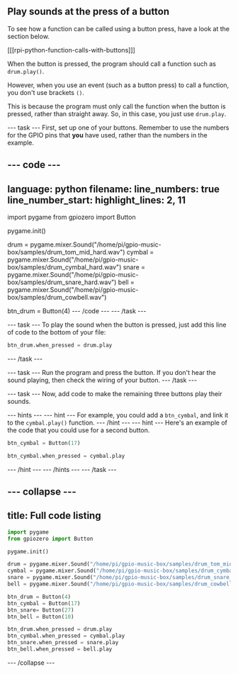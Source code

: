 ## Play sounds at the press of a button

To see how a function can be called using a button press, have a look at the section below.

[[[rpi-python-function-calls-with-buttons]]]

When the button is pressed, the program should call a function such as `drum.play()`.

However, when you use an event (such as a button press) to call a function, you don't use brackets `()`.

This is because the program must only call the function when the button is pressed, rather than straight away. So, in this case, you just use `drum.play`.

--- task ---
First, set up one of your buttons. Remember to use the numbers for the GPIO pins that **you** have used, rather than the numbers in the example.

--- code ---
---
language: python
filename: 
line_numbers: true
line_number_start: 
highlight_lines: 2, 11
---
import pygame
from gpiozero import Button

pygame.init()

drum = pygame.mixer.Sound("/home/pi/gpio-music-box/samples/drum_tom_mid_hard.wav")
cymbal = pygame.mixer.Sound("/home/pi/gpio-music-box/samples/drum_cymbal_hard.wav")
snare = pygame.mixer.Sound("/home/pi/gpio-music-box/samples/drum_snare_hard.wav")
bell = pygame.mixer.Sound("/home/pi/gpio-music-box/samples/drum_cowbell.wav")

btn_drum = Button(4)
--- /code ---
--- /task ---

--- task ---
To play the sound when the button is pressed, just add this line of code to the bottom of your file:

```python
btn_drum.when_pressed = drum.play
```
--- /task ---

--- task ---
Run the program and press the button. If you don't hear the sound playing, then check the wiring of your button.
--- /task ---

--- task ---
Now, add code to make the remaining three buttons play their sounds.

--- hints --- --- hint ---
For example, you could add a `btn_cymbal`, and link it to the `cymbal.play()` function.
--- /hint --- --- hint ---
Here's an example of the code that you could use for a second button.

```python
btn_cymbal = Button(17)

btn_cymbal.when_pressed = cymbal.play
```
--- /hint --- --- /hints ---
--- /task ---

--- collapse ---
---
title: Full code listing
---
```python
import pygame
from gpiozero import Button

pygame.init()

drum = pygame.mixer.Sound("/home/pi/gpio-music-box/samples/drum_tom_mid_hard.wav")
cymbal = pygame.mixer.Sound("/home/pi/gpio-music-box/samples/drum_cymbal_hard.wav")
snare = pygame.mixer.Sound("/home/pi/gpio-music-box/samples/drum_snare_hard.wav")
bell = pygame.mixer.Sound("/home/pi/gpio-music-box/samples/drum_cowbell.wav")

btn_drum = Button(4)
btn_cymbal = Button(17)
btn_snare= Button(27)
btn_bell = Button(10)

btn_drum.when_pressed = drum.play
btn_cymbal.when_pressed = cymbal.play
btn_snare.when_pressed = snare.play
btn_bell.when_pressed = bell.play
```
--- /collapse ---
